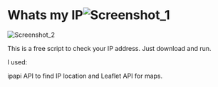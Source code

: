 # Whats my IP![Screenshot_1](https://user-images.githubusercontent.com/103040734/161745969-a1639d7f-a062-48f8-8881-d5d924924a40.png)
![Screenshot_2](https://user-images.githubusercontent.com/103040734/161746178-6c26cf91-1158-4442-b36e-64ef2988e5cc.png)

This is a free script to check your IP address.
Just download and run.

I used:

ipapi API to find IP location and
Leaflet API for maps.





